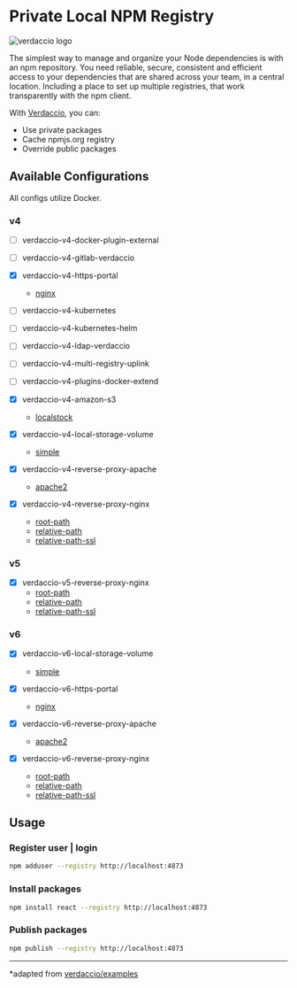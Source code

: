 # Private Local NPM Registry

![verdaccio logo](https://cdn.verdaccio.dev/readme/verdaccio@2x.png)

The simplest way to manage and organize your Node dependencies is with an npm repository. You need reliable, secure, consistent and efficient access to your dependencies that are shared across your team, in a central location. Including a place to set up multiple registries, that work transparently with the npm client.

With [Verdaccio](https://verdaccio.org/), you can:

- Use private packages
- Cache npmjs.org registry
- Override public packages

## Available Configurations

All configs utilize Docker.

### v4

- [ ] verdaccio-v4-docker-plugin-external
- [ ] verdaccio-v4-gitlab-verdaccio
- [x] verdaccio-v4-https-portal
  - [nginx](libs/verdaccio/v4/https-portal/src/nginx/README.md)

- [ ] verdaccio-v4-kubernetes
- [ ] verdaccio-v4-kubernetes-helm
- [ ] verdaccio-v4-ldap-verdaccio
- [ ] verdaccio-v4-multi-registry-uplink
- [ ] verdaccio-v4-plugins-docker-extend

- [x] verdaccio-v4-amazon-s3
  - [localstock](libs/verdaccio/v4/amazon-s3/src/localstock/README.md)

- [x] verdaccio-v4-local-storage-volume
  - [simple](libs/verdaccio/v4/local-storage-volume/src/simple/README.md)

- [x] verdaccio-v4-reverse-proxy-apache
  - [apache2](libs/verdaccio/v4/reverse-proxy-apache/src/apache2/README.md)

- [x] verdaccio-v4-reverse-proxy-nginx
  - [root-path](libs/verdaccio/v4/reverse-proxy-nginx/src/nginx/root-path/README.md)
  - [relative-path](libs/verdaccio/v4/reverse-proxy-nginx/src/nginx/relative-path/README.md)
  - [relative-path-ssl](libs/verdaccio/v4/reverse-proxy-nginx/src/nginx/relative-path-ssl/README.md)

### v5

- [x] verdaccio-v5-reverse-proxy-nginx
  - [root-path](libs/verdaccio/v5/reverse-proxy-nginx/src/nginx/root-path/README.md)
  - [relative-path](libs/verdaccio/v5/reverse-proxy-nginx/src/nginx/relative-path/README.md)
  - [relative-path-ssl](libs/verdaccio/v5/reverse-proxy-nginx/src/nginx/relative-path-ssl/README.md)

### v6

- [x] verdaccio-v6-local-storage-volume
  - [simple](libs/verdaccio/v6/local-storage-volume/src/simple/README.md)

- [x] verdaccio-v6-https-portal
  - [nginx](libs/verdaccio/v6/https-portal/src/nginx/README.md)

- [x] verdaccio-v6-reverse-proxy-apache
  - [apache2](libs/verdaccio/v6/reverse-proxy-apache/src/apache2/README.md)

- [x] verdaccio-v6-reverse-proxy-nginx
  - [root-path](libs/verdaccio/v6/reverse-proxy-nginx/src/nginx/root-path/README.md)
  - [relative-path](libs/verdaccio/v6/reverse-proxy-nginx/src/nginx/relative-path/README.md)
  - [relative-path-ssl](libs/verdaccio/v6/reverse-proxy-nginx/src/nginx/relative-path-ssl/README.md)

## Usage

### Register user | login

```bash
npm adduser --registry http://localhost:4873
```

### Install packages

```bash
npm install react --registry http://localhost:4873
```

### Publish packages

```bash
npm publish --registry http://localhost:4873
```

---

*adapted from [verdaccio/examples](https://github.com/verdaccio/verdaccio/tree/master/docker-examples)
